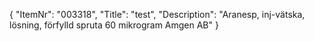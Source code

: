 {
  "ItemNr": "003318",
  "Title": "test",
  "Description": "Aranesp, inj-vätska, lösning, förfylld spruta 60 mikrogram Amgen AB"
}